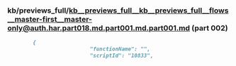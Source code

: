 ### kb/previews_full/kb__previews_full__kb__previews_full__flows__master-first__master-only@auth.har.part018.md.part001.md.part001.md (part 002)

```md
        {
                          "functionName": "",
                          "scriptId": "10833",
                   
```

```
